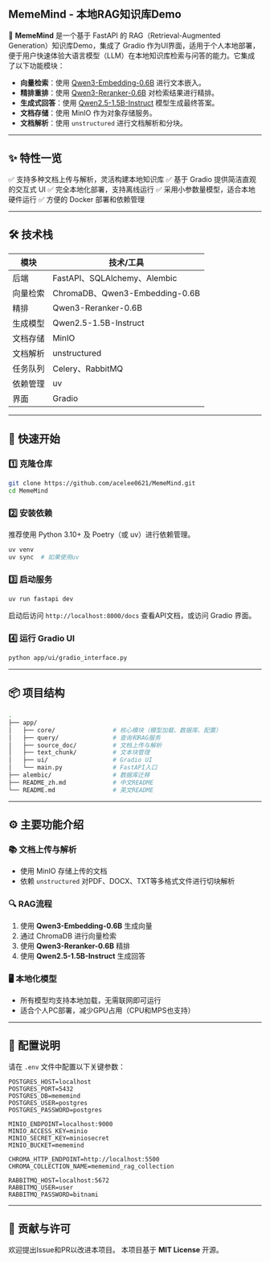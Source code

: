 
## MemeMind - 本地RAG知识库Demo

🎯 **MemeMind** 是一个基于 FastAPI 的 RAG（Retrieval-Augmented Generation）知识库Demo，集成了 Gradio 作为UI界面，适用于个人本地部署，便于用户快速体验大语言模型（LLM）在本地知识库检索与问答的能力。它集成了以下功能模块：

* **向量检索**：使用 [Qwen3-Embedding-0.6B](https://huggingface.co/Qwen/Qwen3-Embedding-0.6B) 进行文本嵌入。
* **精排重排**：使用 [Qwen3-Reranker-0.6B](https://huggingface.co/Qwen/Qwen3-Reranker-0.6B) 对检索结果进行精排。
* **生成式回答**：使用 [Qwen2.5-1.5B-Instruct](https://huggingface.co/Qwen/Qwen2.5-1.5B-Instruct) 模型生成最终答案。
* **文档存储**：使用 MinIO 作为对象存储服务。
* **文档解析**：使用 `unstructured` 进行文档解析和分块。

---

## ✨ 特性一览

✅ 支持多种文档上传与解析，灵活构建本地知识库
✅ 基于 Gradio 提供简洁直观的交互式 UI
✅ 完全本地化部署，支持离线运行
✅ 采用小参数量模型，适合本地硬件运行
✅ 方便的 Docker 部署和依赖管理

---

## 🛠️ 技术栈

| 模块   | 技术/工具                         |
| ---- | ----------------------------- |
| 后端   | FastAPI、SQLAlchemy、Alembic    |
| 向量检索 | ChromaDB、Qwen3-Embedding-0.6B |
| 精排   | Qwen3-Reranker-0.6B           |
| 生成模型 | Qwen2.5-1.5B-Instruct         |
| 文档存储 | MinIO                         |
| 文档解析 | unstructured                  |
| 任务队列 | Celery、RabbitMQ               |
| 依赖管理 | uv                           |
| 界面   | Gradio                        |

---

## 🚀 快速开始

### 1️⃣ 克隆仓库

```bash
git clone https://github.com/acelee0621/MemeMind.git
cd MemeMind
```

### 2️⃣ 安装依赖

推荐使用 Python 3.10+ 及 Poetry（或 uv）进行依赖管理。

```bash
uv venv
uv sync  # 如果使用uv
```

### 3️⃣ 启动服务

```bash
uv run fastapi dev
```

启动后访问 `http://localhost:8000/docs` 查看API文档，或访问 Gradio 界面。

### 4️⃣ 运行 Gradio UI

```bash
python app/ui/gradio_interface.py
```

---

## 📦 项目结构

```bash
.
├── app/
│   ├── core/                # 核心模块（模型加载、数据库、配置）
│   ├── query/               # 查询和RAG服务
│   ├── source_doc/          # 文档上传与解析
│   ├── text_chunk/          # 文本块管理
│   ├── ui/                  # Gradio UI
│   └── main.py              # FastAPI入口
├── alembic/                 # 数据库迁移
├── README_zh.md             # 中文README
└── README.md                # 英文README
```

---

## ⚙️ 主要功能介绍

### 📚 文档上传与解析

* 使用 MinIO 存储上传的文档
* 依赖 `unstructured` 对PDF、DOCX、TXT等多格式文件进行切块解析

### 🔍 RAG流程

1. 使用 **Qwen3-Embedding-0.6B** 生成向量
2. 通过 ChromaDB 进行向量检索
3. 使用 **Qwen3-Reranker-0.6B** 精排
4. 使用 **Qwen2.5-1.5B-Instruct** 生成回答

### 🖥️ 本地化模型

* 所有模型均支持本地加载，无需联网即可运行
* 适合个人PC部署，减少GPU占用（CPU和MPS也支持）

---

## 📝 配置说明

请在 `.env` 文件中配置以下关键参数：

```env
POSTGRES_HOST=localhost
POSTGRES_PORT=5432
POSTGRES_DB=mememind
POSTGRES_USER=postgres
POSTGRES_PASSWORD=postgres

MINIO_ENDPOINT=localhost:9000
MINIO_ACCESS_KEY=minio
MINIO_SECRET_KEY=miniosecret
MINIO_BUCKET=mememind

CHROMA_HTTP_ENDPOINT=http://localhost:5500
CHROMA_COLLECTION_NAME=mememind_rag_collection

RABBITMQ_HOST=localhost:5672
RABBITMQ_USER=user
RABBITMQ_PASSWORD=bitnami
```

---

## 🤝 贡献与许可

欢迎提出Issue和PR以改进本项目。
本项目基于 **MIT License** 开源。

